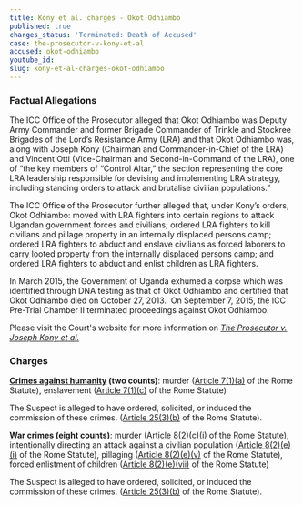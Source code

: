 ```yaml
---
title: Kony et al. charges - Okot Odhiambo
published: true
charges_status: 'Terminated: Death of Accused'
case: the-prosecutor-v-kony-et-al
accused: okot-odhiambo
youtube_id:
slug: kony-et-al-charges-okot-odhiambo
---
```



### Factual Allegations

The ICC Office of the Prosecutor alleged that Okot Odhiambo was Deputy Army Commander and former Brigade Commander of Trinkle and Stockree Brigades of the Lord’s Resistance Army (LRA) and that Okot Odhiambo was, along with Joseph Kony (Chairman and Commander-in-Chief of the LRA) and Vincent Otti (Vice-Chairman and Second-in-Command of the LRA), one of “the key members of “Control Altar,” the section representing the core LRA leadership responsible for devising and implementing LRA strategy, including standing orders to attack and brutalise civilian populations.”

The ICC Office of the Prosecutor further alleged that, under Kony’s orders, Okot Odhiambo: moved with LRA fighters into certain regions to attack Ugandan government forces and civilians; ordered LRA fighters to kill civilians and pillage property in an internally displaced persons camp; ordered LRA fighters to abduct and enslave civilians as forced laborers to carry looted property from the internally displaced persons camp; and ordered LRA fighters to abduct and enlist children as LRA fighters.

In March 2015, the Government of Uganda exhumed a corpse which was identified through DNA testing as that of Okot Odhiambo and certified that Okot Odhiambo died on October 27, 2013.&nbsp; On September 7, 2015, the ICC Pre-Trial Chamber II terminated proceedings against Okot Odhiambo.

Please visit the Court's website for more information on *[The Prosecutor v. Joseph Kony et al.](https://www.icc-cpi.int/uganda/kony)*

### Charges

**[Crimes against humanity](http://www.casematrixnetwork.org/case-m/klamberg-commentary/rome-statute/#c1171) (two counts)**: murder ([Article 7(1)(a)](http://www.casematrixnetwork.org/cmn-knowledge-hub/klamberg-commentary/elements-of-crime/#c2286) of the Rome Statute), enslavement ([Article 7(1)(c)](http://www.casematrixnetwork.org/cmn-knowledge-hub/klamberg-commentary/elements-of-crime/#c2288) of the Rome Statute)

The Suspect is alleged to have ordered, solicited, or induced the commission of these crimes. ([Article 25(3)(b)](http://www.casematrixnetwork.org/case-m/klamberg-commentary/rome-statute/#c1198) of the Rome Statute).

**[War crimes](http://www.casematrixnetwork.org/case-m/klamberg-commentary/rome-statute/#c1172) (eight counts)**: murder ([Article 8(2)(c)(i)](http://www.casematrixnetwork.org/cmn-knowledge-hub/klamberg-commentary/elements-of-crime/#c2359) of the Rome Statute), intentionally directing an attack against a civilian population ([Article 8(2)(e)(i)](http://www.casematrixnetwork.org/cmn-knowledge-hub/klamberg-commentary/elements-of-crime/#c2367) of the Rome Statute), pillaging ([Article 8(2)(e)(v)](http://www.casematrixnetwork.org/cmn-knowledge-hub/klamberg-commentary/elements-of-crime/#c2371) of the Rome Statute), forced enlistment of children ([Article 8(2)(e)(vii)](http://www.casematrixnetwork.org/cmn-knowledge-hub/klamberg-commentary/elements-of-crime/#c2378) of the Rome Statute)

The Suspect is alleged to have ordered, solicited, or induced the commission of these crimes. ([Article 25(3)(b)](http://www.casematrixnetwork.org/case-m/klamberg-commentary/rome-statute/#c1198) of the Rome Statute).